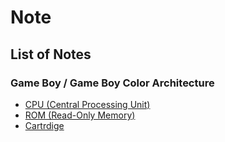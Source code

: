 # Note

## List of Notes

### Game Boy / Game Boy Color Architecture

- [CPU (Central Processing Unit)](https://github.com/lebrancconvas/lebranc-gb/blob/master/note/CPU.md)
- [ROM (Read-Only Memory)](https://github.com/lebrancconvas/lebranc-gb/blob/master/note/ROM.md)
- [Cartrdige](https://github.com/lebrancconvas/lebranc-gb/blob/master/note/CARTRIDGE.md)
